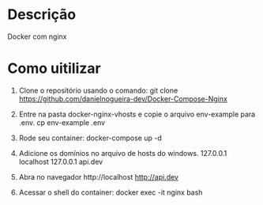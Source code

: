 # Descrição

Docker com nginx


# Como uitilizar

1. Clone o repositório usando o comando:
   git clone https://github.com/danielnogueira-dev/Docker-Compose-Nginx

2. Entre na pasta docker-nginx-vhosts e copie o arquivo env-example para .env.
   cp env-example .env

3. Rode seu container:
   docker-compose up -d

4. Adicione os domínios no arquivo de hosts do windows.
   127.0.0.1 localhost
   127.0.0.1 api.dev

5. Abra no navegador
   http://localhost
   http://api.dev

6. Acessar o shell do container:
    docker exec -it nginx bash